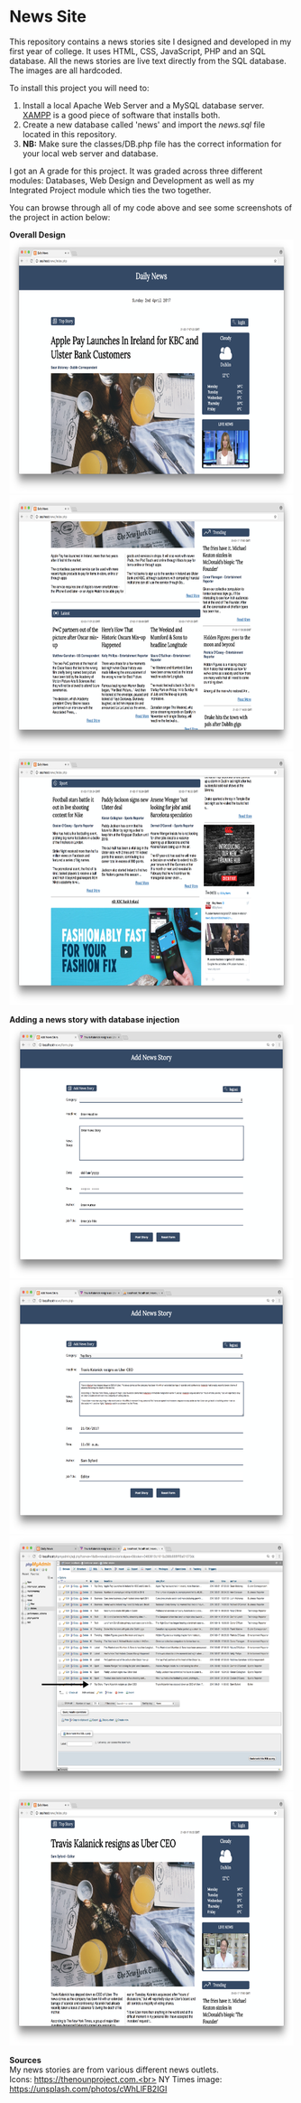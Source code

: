 # News Site
This repository contains a news stories site I designed and developed in my first year of college.
It uses HTML, CSS, JavaScript, PHP and an SQL database. All the news stories are live text directly from the SQL database. The images are all hardcoded.

To install this project you will need to:
1. Install a local Apache Web Server and a MySQL database server. <a href="https://www.apachefriends.org/index.html">XAMPP</a> is a good piece of software that installs both.   
2. Create a new database called 'news' and import the <i>news.sql</i> file located in this repository.
3. <b>NB:</b> Make sure the classes/DB.php file has the correct information for your local web server and database.

I got an A grade for this project. It was graded across three different modules: Databases, Web Design and Development as well as my Integrated Project module which ties the two together.

You can browse through all of my code above and see some screenshots of the project in action below:

<b>Overall Design</b><br>
<img src="https://raw.githubusercontent.com/MarkSweeney96/news_site/master/screenshots/news-site-sc1.png" alt="screenshot1" height="450">
<br>
<img src="https://raw.githubusercontent.com/MarkSweeney96/news_site/master/screenshots/news-site-sc2.png" alt="screenshot2" height="450">
<br>
<img src="https://raw.githubusercontent.com/MarkSweeney96/news_site/master/screenshots/news-site-sc3.png" alt="screenshot3" height="450"><br>

<b>Adding a news story with database injection</b><br>
<img src="https://raw.githubusercontent.com/MarkSweeney96/news_site/master/screenshots/empty-form.png" alt="empty-form" height="450">
<br>
<img src="https://raw.githubusercontent.com/MarkSweeney96/news_site/master/screenshots/form-with-data.png" alt="form-with-data" height="450">
<br>
<img src="https://raw.githubusercontent.com/MarkSweeney96/news_site/master/screenshots/database-injection.png" alt="database-injection" height="450">
<br>
<img src="https://raw.githubusercontent.com/MarkSweeney96/news_site/master/screenshots/updated-news-story.png" alt="updated-news-story" height="450"><br>


<b>Sources</b><br>
My news stories are from various different news outlets.<br>
Icons: https://thenounproject.com.<br>
NY Times image: https://unsplash.com/photos/cWhLlFB2IGI
